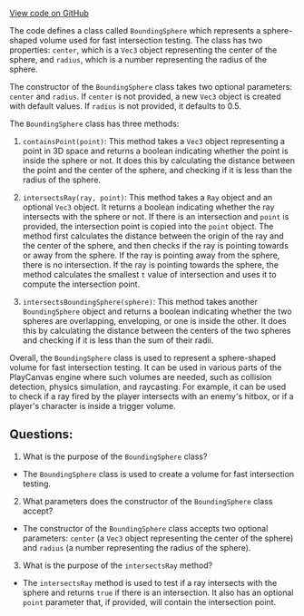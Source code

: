 [View code on GitHub](https://github.com/playcanvas/engine/src/core/shape/bounding-sphere.js)

The code defines a class called `BoundingSphere` which represents a sphere-shaped volume used for fast intersection testing. The class has two properties: `center`, which is a `Vec3` object representing the center of the sphere, and `radius`, which is a number representing the radius of the sphere. 

The constructor of the `BoundingSphere` class takes two optional parameters: `center` and `radius`. If `center` is not provided, a new `Vec3` object is created with default values. If `radius` is not provided, it defaults to 0.5. 

The `BoundingSphere` class has three methods: 

1. `containsPoint(point)`: This method takes a `Vec3` object representing a point in 3D space and returns a boolean indicating whether the point is inside the sphere or not. It does this by calculating the distance between the point and the center of the sphere, and checking if it is less than the radius of the sphere. 

2. `intersectsRay(ray, point)`: This method takes a `Ray` object and an optional `Vec3` object. It returns a boolean indicating whether the ray intersects with the sphere or not. If there is an intersection and `point` is provided, the intersection point is copied into the `point` object. The method first calculates the distance between the origin of the ray and the center of the sphere, and then checks if the ray is pointing towards or away from the sphere. If the ray is pointing away from the sphere, there is no intersection. If the ray is pointing towards the sphere, the method calculates the smallest `t` value of intersection and uses it to compute the intersection point. 

3. `intersectsBoundingSphere(sphere)`: This method takes another `BoundingSphere` object and returns a boolean indicating whether the two spheres are overlapping, enveloping, or one is inside the other. It does this by calculating the distance between the centers of the two spheres and checking if it is less than the sum of their radii. 

Overall, the `BoundingSphere` class is used to represent a sphere-shaped volume for fast intersection testing. It can be used in various parts of the PlayCanvas engine where such volumes are needed, such as collision detection, physics simulation, and raycasting. For example, it can be used to check if a ray fired by the player intersects with an enemy's hitbox, or if a player's character is inside a trigger volume.
## Questions: 
 1. What is the purpose of the `BoundingSphere` class?
- The `BoundingSphere` class is used to create a volume for fast intersection testing.

2. What parameters does the constructor of the `BoundingSphere` class accept?
- The constructor of the `BoundingSphere` class accepts two optional parameters: `center` (a `Vec3` object representing the center of the sphere) and `radius` (a number representing the radius of the sphere).

3. What is the purpose of the `intersectsRay` method?
- The `intersectsRay` method is used to test if a ray intersects with the sphere and returns `true` if there is an intersection. It also has an optional `point` parameter that, if provided, will contain the intersection point.